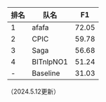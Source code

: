 | 排名 | 队名     | F1    |
| ---- | -------- | ----- |
| 1    | afafa    | 72.05 |
| 2    | CPIC     | 59.78 |
| 3    | Saga     | 56.68 |
| 4    | BITnlpNO1| 51.24 |
| -    | Baseline | 31.03 |

（2024.5.12更新）
